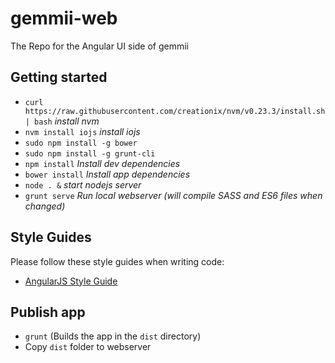 # gemmii-web
The Repo for the Angular UI side of gemmii

## Getting started
* `curl https://raw.githubusercontent.com/creationix/nvm/v0.23.3/install.sh | bash` *install nvm*
* `nvm install iojs` *install iojs*
* `sudo npm install -g bower`
* `sudo npm install -g grunt-cli`
* `npm install` *Install dev dependencies*
* `bower install` *Install app dependencies*
* `node . &` *start nodejs server*
* `grunt serve` *Run local webserver (will compile SASS and ES6 files when changed)*

## Style Guides

Please follow these style guides when writing code:

* [AngularJS Style Guide](https://github.com/mgechev/angularjs-style-guide)

## Publish app
* `grunt` (Builds the app in the `dist` directory)
* Copy `dist` folder to webserver
